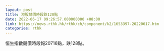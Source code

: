 ```yaml
---
layout: post
title: 港股競價時段跌128點
date: 2022-06-17 09:26:57.000000000 +08:00
link: https://news.rthk.hk/rthk/ch/component/k2/1653397-20220617.htm
categories: rthk
---
```


恒生指數競價時段報20716點，跌128點。
